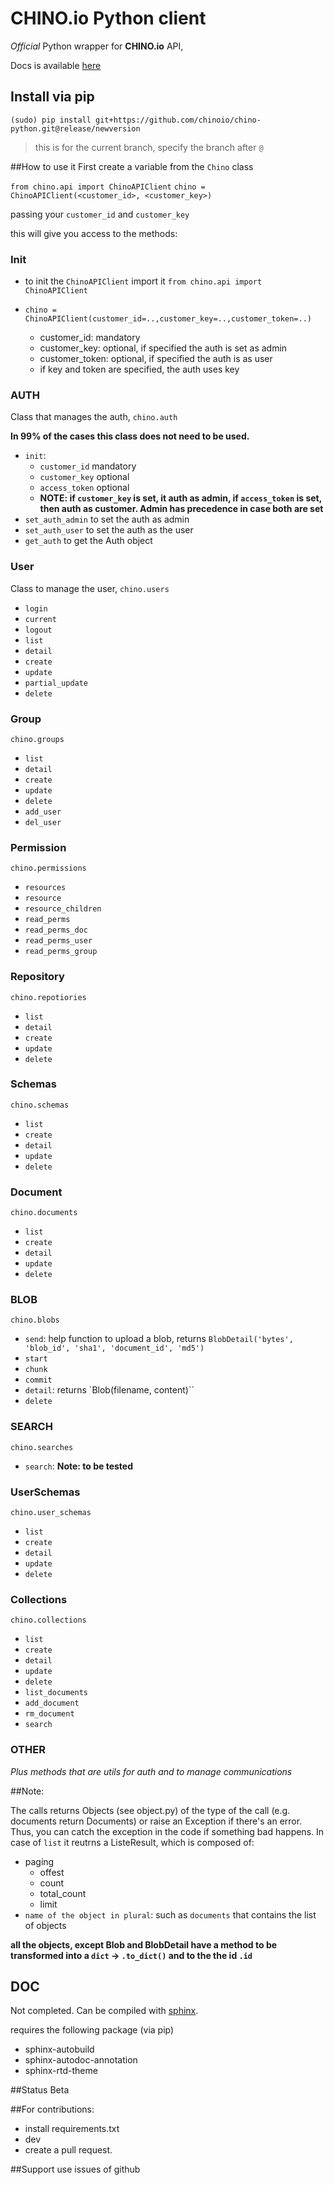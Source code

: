 #  CHINO.io Python client #
*Official* Python wrapper for **CHINO.io** API,

Docs is available [here](http://docs.chino.io)

## Install via pip 
`(sudo) pip install git+https://github.com/chinoio/chino-python.git@release/newversion`

> this is for the current branch, specify the branch after `@`

##How to use it
First create a variable from the `Chino` class

`from chino.api import ChinoAPIClient`
`chino = ChinoAPIClient(<customer_id>, <customer_key>)`

passing your `customer_id` and `customer_key`

this will give you access to the methods:

### Init

- to init the `ChinoAPIClient` import it `from chino.api import ChinoAPIClient`
- `chino = ChinoAPIClient(customer_id=..,customer_key=..,customer_token=..)`
    
    - customer_id: mandatory
    - customer_key: optional, if specified the auth is set as admin
    - customer_token: optional, if specified the auth is as user 
    - if key and token are specified, the auth uses key
    
    
### AUTH
Class that manages the auth, `chino.auth`

**In 99% of the cases this class does not need to be used.**
- `init`:
    - `customer_id` mandatory
    - `customer_key` optional
    - `access_token` optional
    - **NOTE:  if `customer_key` is set, it auth as admin, if `access_token` is set, then auth as customer. Admin has precedence in case both are set**
- `set_auth_admin` to set the auth as admin
- `set_auth_user` to set the auth as the user
- `get_auth` to get the Auth object


### User
Class to manage the user, `chino.users`

- `login`
- `current`
- `logout`
- `list`
- `detail`
- `create`
- `update`
- `partial_update`
- `delete`

### Group
`chino.groups`

- `list`
- `detail`
- `create`
- `update`
- `delete`
- `add_user`
- `del_user`

### Permission
`chino.permissions`

- `resources`
- `resource`
- `resource_children`
- `read_perms`
- `read_perms_doc`
- `read_perms_user`
- `read_perms_group`

### Repository
`chino.repotiories`

- `list`
- `detail`
- `create`
- `update`
- `delete`

### Schemas
`chino.schemas`

- `list`
- `create`
- `detail`
- `update`
- `delete`

### Document
`chino.documents`

- `list`
- `create`
- `detail`
- `update`
- `delete`


### BLOB
`chino.blobs`

- `send`: help function to upload a blob, returns `BlobDetail('bytes', 'blob_id', 'sha1', 'document_id', 'md5')`
- `start`
- `chunk`
- `commit`
- `detail`: returns `Blob(filename, content)``
- `delete`

### SEARCH
`chino.searches`

- `search`: **Note: to be tested**

### UserSchemas
`chino.user_schemas`

- `list`
- `create`
- `detail`
- `update`
- `delete`

### Collections
`chino.collections`

- `list`
- `create`
- `detail`
- `update`
- `delete`
- `list_documents`
- `add_document`
- `rm_document`
- `search`


### OTHER
*Plus methods that are utils for auth and to manage communications*

##Note:

The calls returns Objects (see object.py) of the type of the call (e.g. documents return Documents) or raise an Exception if there's an error. Thus, you can catch the exception in the code if something bad happens.
In case of `list` it reutrns a ListeResult, which is composed of:
- paging
    - offest
    - count
    - total_count
    - limit
- `name of the object in plural`: such as `documents` that contains the list of objects

**all the objects, except Blob and BlobDetail have a method to be transformed into a `dict` -> `.to_dict()` and to the the id `.id`**

## DOC 
Not completed. Can be compiled with [sphinx](sphinx-doc.org). 

requires the following package (via pip)

- sphinx-autobuild
- sphinx-autodoc-annotation
- sphinx-rtd-theme

##Status
Beta

##For contributions:

- install requirements.txt
- dev
- create a pull request.

##Support
use issues of github 

